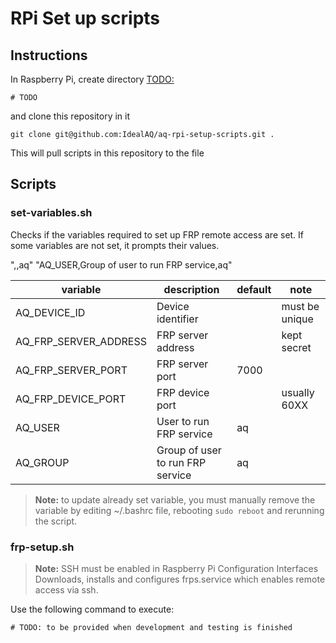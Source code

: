 # RPi Set up scripts

## Instructions
In Raspberry Pi, create directory <TODO:> 

```shell
# TODO
```

and clone this repository in it
```shell
git clone git@github.com:IdealAQ/aq-rpi-setup-scripts.git .
```

This will pull scripts in this repository to the file

## Scripts

### set-variables.sh
Checks if the variables required to set up FRP remote access are set.
If some variables are not set, it prompts their values.

",,aq"
  "AQ_USER,Group of user to run FRP service,aq"

| variable              | description                      | default | note           |
|-----------------------|----------------------------------|---------|----------------|
| AQ_DEVICE_ID          | Device identifier                |         | must be unique |
| AQ_FRP_SERVER_ADDRESS | FRP server address               |         | kept secret    |
| AQ_FRP_SERVER_PORT    | FRP server port                  | 7000    |                |
| AQ_FRP_DEVICE_PORT    | FRP device port                  |         | usually 60XX   |
| AQ_USER               | User to run FRP service          | aq      |                |
| AQ_GROUP              | Group of user to run FRP service | aq      |                |


> **Note:** to update already set variable, you must manually remove the variable
> by editing ~/.bashrc file, rebooting `sudo reboot` and rerunning the script.

### frp-setup.sh
> **Note:** SSH must be enabled in Raspberry Pi Configuration Interfaces
Downloads, installs and configures frps.service which enables remote access via ssh.

Use the following command to execute:
```shell
# TODO: to be provided when development and testing is finished
```
